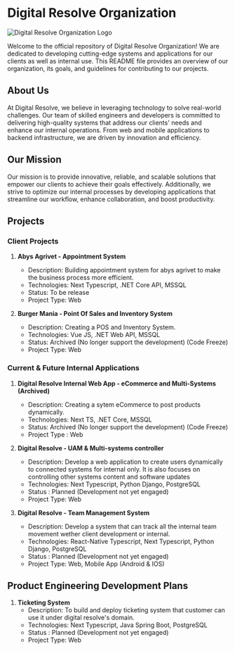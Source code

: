 # Digital Resolve Organization

![Digital Resolve Organization Logo](https://mdr-dev-stage-frontend.vercel.app/drlogo.png)

Welcome to the official repository of Digital Resolve Organization! We are dedicated to developing cutting-edge systems and applications for our clients as well as internal use. This README file provides an overview of our organization, its goals, and guidelines for contributing to our projects.

## About Us

At Digital Resolve, we believe in leveraging technology to solve real-world challenges. Our team of skilled engineers and developers is committed to delivering high-quality systems that address our clients' needs and enhance our internal operations. From web and mobile applications to backend infrastructure, we are driven by innovation and efficiency.

## Our Mission

Our mission is to provide innovative, reliable, and scalable solutions that empower our clients to achieve their goals effectively. Additionally, we strive to optimize our internal processes by developing applications that streamline our workflow, enhance collaboration, and boost productivity.

## Projects

### Client Projects

1. **Abys Agrivet - Appointment System**
   - Description: Building appointment system for abys agrivet to make the business process more efficient.
   - Technologies: Next Typescript, .NET Core API, MSSQL
   - Status: To be release
   - Project Type: Web

2. **Burger Mania - Point Of Sales and Inventory System**
   - Description: Creating a POS and Inventory System.
   - Technologies: Vue JS, .NET Web API, MSSQL
   - Status: Archived (No longer support the development) (Code Freeze)
   - Project Type: Web

### Current & Future Internal Applications

1. **Digital Resolve Internal Web App - eCommerce and Multi-Systems (Archived)**
   - Description: Creating a sytem eCommerce to post products dynamically.
   - Technologies: Next TS, .NET Core, MSSQL
   - Status: Archived (No longer support the development) (Code Freeze)
   - Project Type : Web

2. **Digital Resolve - UAM & Multi-systems controller**
   - Description: Develop a web application to create users dynamically to connected systems for internal only. It is also focuses on controlling other systems content and software updates
   - Technologies: Next Typescript, Python Django, PostgreSQL
   - Status : Planned (Development not yet engaged)
   - Project Type: Web
3. **Digital Resolve - Team Management System**
   - Description: Develop a system that can track all the internal team movement wether client development or internal.
   - Technologies: React-Native Typescript, Next Typescript, Python Django, PostgreSQL
   - Status : Planned (Development not yet engaged)
   - Project Type: Web, Mobile App (Android & IOS)
  
## Product Engineering Development Plans

1. **Ticketing System**
   - Description: To build and deploy ticketing system that customer can use it under digital resolve's domain.
   - Technologies: Next Typescript, Java Spring Boot, PostgreSQL
   - Status : Planned (Development not yet engaged)
   - Project Type: Web
